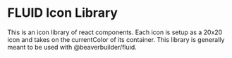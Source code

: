 # FLUID Icon Library

This is an icon library of react components. Each icon is setup as a 20x20 icon and takes on the currentColor of its container. This library is generally meant to be used with @beaverbuilder/fluid.
